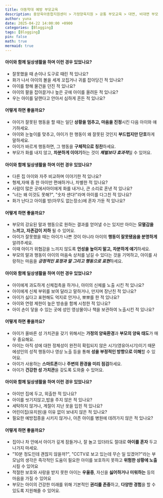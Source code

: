 ```yaml
---
title: 아동학대 예방 부모교육
description: 중앙육아종합지원센터 > 가정양육지원 > 공통 부모교육 > 대면, 비대면 부모교육
author: yuna
date: 2025-04-22 14:00:00 +0900
categories: [Blogging]
tags: [Blogging]
pin: false
math: true
mermaid: true
---
```


#### 아이와 함께 일상생활을 하며 이런 경우 있었나요?
- 잘못했을 때 손이나 도구로 때린 적 있나요?
- 화가 나서 아이의 볼을 세게 꼬집거나 귀를 잡아당긴 적 있나요?
- 아이를 향해 물건을 던진 적 있나요?
- 아이의 팔을 잡아끌거나 높은 곳에 아이를 올려둔 적 있나요?
- 우는 아이를 달랜다고 안아서 심하게 흔든 적 있나요?

#### 어떻게 하면 좋을까요?
- 아이가 잘못된 행동을 할 때는 일단 **상황을 멈추고, 마음을 진정**시킨 다음 아이와 얘기하세요.
- 아이와 눈높이를 맞추고, 아이가 한 행동이 왜 잘못된 것인지 **부드럽지만 단호**하게 말하세요.
- 아이가 바르게 행동하면, 그 행동을 **구체적으로 칭찬**하세요.
- 부모가 화를 내지 않고, **차분하게 이야기**하는 것이 ***체벌보다 효과적***일 수 있어요.

#### 아이와 함께 일상생활을 하며 이런 경우 있었나요?
- 다른 집 아이와 자주 비교하며 이야기한 적 있나요?
- 형제,자매 중 한 아이만 편애하거나, 차별한 적 있나요?
- 사람이 많은 곳에서아이에게 화를 내거나, 큰 소리로 혼낸 적 있나요?
- "너는 왜 이것도 못해?", "숫자 샌다!"라며 아이를 다그친 적 있나요?
- 화가 난다고 아이를 방(아무도 없는장소)에 혼자 가둔 적 있나요?

#### 어떻게 하면 좋을까요?
- 부모의 강요된 말과 행동으로 원하는 결과를 얻어낼 수는 있지만 아이는 **모멸감을 느끼고, 자존감이 저하** 될 수 있어요.
- 아이가 잘못했을 때는 아이가 나쁜 것이 아니라 아이의 **행동이 잘못됐음을 분명하게** 알려주세요.
- 이때 아이가 위협감을 느끼지 않도록 **언성을 높이지 말고, 차분하게 얘기**하세요.
- 부모의 말과 행동이 아이의 마음속 상처를 남길 수 있다는 것을 기억하고, 아이를 사랑하는 마음을 ***긍정적인 표정과 말 그리고 행동으로 표현***하세요.


#### 아이와 함께 일상생활을 하며 이런 경우 있었나요?
- 아이에게 과도하게 신체접촉을 하거나, 아이의 신체를 노출 시킨 적 있나요?
- 아이에게 신체 부위를 보여 달라고 말하거나, 만지며 장난친 적 있나요?
- 아이가 싫다고 표현해도 억지로 안거나, 뽀뽀를 한 적 있나요?
- 아이와 연령 제한이 높은 방송을 함께 시청한 적 있나요?
- 아이 손이 닿을 수 있는 곳에 성인 영상물이나 책을 보관하여 노출시킨 적 있나요?

#### 어떻게 하면 좋을까요?
- 아이가 올바른 성 가치관을 갖기 위해서는 **가정의 양육환경**과 **부모의 양육 태도**가 매우 중요해요.
- 아이는 아직 성에 대한 정체성이 완전히 확립되지 않은 시기(영유아시기)이기 때문에성인의 성적 행동이나 영상 노출 등을 통해 **성을 부정적인 방향으로 이해**할 수 있어요.
- 아이가 사용하는 **스마트폰**이나 **주변의 환경을 미리 점검**하세요.
- 아이가 **건강한 성 가치관**을 갖도록 도와줄 수 있어요.


#### 아이와 함께 일상생활을 하며 이런 경우 있었나요?
- 아이만 집에 두고, 외출한 적 있나요?
- 아이를 씻기지않고,밥을 주지 않은 적 있나요?
- 세탁하지 않거나, 계절이 지난 옷을 입힌 적 있나요?
- 어린이집(유치원)을 이유 없이 보내지 않은 적 있나요?
- 필요한 예방접종을 시키지 않거나, 아픈 아이를 병원에 데려가지 않은 적 있나요?

#### 어떻게 하면 좋을까요?
- 집이나 차 안에서 아이가 깊게 잠들거나, 잘 놀고 있더라도 절대로 **아이를 혼자** 두고 나가지 마세요.
- "10분 정도인데 괜찮지 않을까?", "CCTV로 보고 있는데 무슨 일 있겠어?"라는 부모님의 생각은 즉각적인 도움이 필요한 아이를 보호하지 못하고 **위험한 상황에 노출**시킬 수 있어요
- 적절한 보호와 사랑을 받지 못한 아이는 **우울증**, 자신을 **싫어하거나 미워하는** 등의 마음을 가질 수 있어요
- 부모는 아이의 건강한 미래를 위해 기본적인 **권리를 존중**하고, **다양한 경험**을 할 수 있도록 지원해줄 수 있어요.